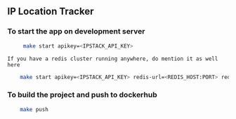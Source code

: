 
## IP Location Tracker

### To start the app on development server

```bash
     make start apikey=<IPSTACK_API_KEY>
  ```

    If you have a redis cluster running anywhere, do mention it as well here

```bash
    make start apikey=<IPSTACK_API_KEY> redis-url=<REDIS_HOST:PORT> redis-password=<REDIS_PASSWORD>
```

### To build the project and push to dockerhub

```bash
    make push
```


